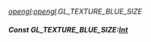 _[opengl](../../modules/opengl/opengl-module.md):[opengl](../../modules/opengl/opengl-module.md).GL\_TEXTURE\_BLUE\_SIZE_
##### Const GL\_TEXTURE\_BLUE\_SIZE:[Int](../../modules/wonkey/wonkey-types-int.md)
